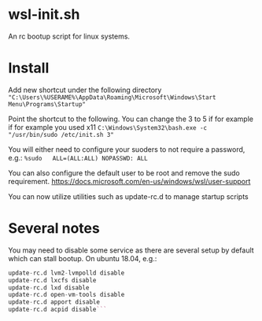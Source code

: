 # wsl-init.sh

An rc bootup script for linux systems.

# Install
Add new shortcut under the following directory
```"C:\Users\%USERAME%\AppData\Roaming\Microsoft\Windows\Start Menu\Programs\Startup"```

Point the shortcut to the following. You can change the 3 to 5 if for example if for example you used x11
```C:\Windows\System32\bash.exe -c "/usr/bin/sudo /etc/init.sh 3"```

You will either need to configure your suoders to not require a password, e.g.:
```%sudo   ALL=(ALL:ALL) NOPASSWD: ALL```

You can also configure the default user to be root and remove the sudo requirement.
https://docs.microsoft.com/en-us/windows/wsl/user-support

You can now utilize utilities such as update-rc.d to manage startup scripts

# Several notes
You may need to disable some service as there are several setup by default which can stall bootup.
On ubuntu 18.04, e.g.:
```update-rc.d lvm2-lvmetad disable
update-rc.d lvm2-lvmpolld disable
update-rc.d lxcfs disable
update-rc.d lxd disable
update-rc.d open-vm-tools disable
update-rc.d apport disable
update-rc.d acpid disable```
